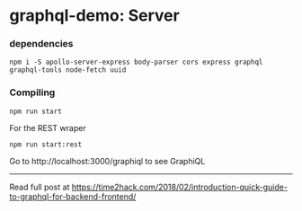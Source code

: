 # graphql-demo: Server

### dependencies

```
npm i -S apollo-server-express body-parser cors express graphql graphql-tools node-fetch uuid
```

### Compiling

```
npm run start
```

For the REST wraper
```
npm run start:rest
```

Go to http://localhost:3000/graphiql to see GraphiQL

-----

Read full post at https://time2hack.com/2018/02/introduction-quick-guide-to-graphql-for-backend-frontend/
